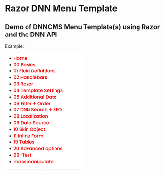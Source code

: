 # Razor DNN Menu Template
 
## Demo of DNNCMS Menu Template(s) using Razor and the DNN API

Example:

![Razor DNN Menu Template](template.png "Razor DNN Menu Template")
